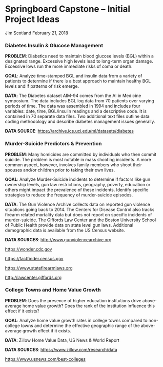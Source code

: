 Springboard Capstone – Initial Project Ideas
================
Jim Scotland
February 21, 2018

### Diabetes Insulin & Glucose Management

**PROBLEM**: Diabetics need to maintain blood glucose levels (BGL) within a designated range. Excessive high levels lead to long-term organ damage. Excessive lows run the more immediate risks of coma or death.

**GOAL**: Analyze time-stamped BGL and insulin data from a variety of patients to determine if there is a best approach to maintain healthy BGL levels and if patterns of risk emerge.

**DATA**: The Diabetes dataset AIM-94 comes from the AI in Medicine symposium. The data includes BGL log data from 70 patients over varying periods of time. The data was assembled in 1994 and includes four variables: date, time, BGL/Insulin readings and a descriptive code. It is contained in 70 separate data files. Two additional text files outline data coding methodology and describe diabetes management issues generally.

**DATA SOURCE**:
<https://archive.ics.uci.edu/ml/datasets/diabetes>

### Murder-Suicide Predictors & Prevention

**PROBLEM**: Many homicides are committed by individuals who then commit suicide. The problem is most notable in mass shooting incidents. A more common aspect, however, involves family members who shoot their spouses and/or children prior to taking their own lives.

**GOAL**: Analyze Murder-Suicide incidents to determine if factors like gun ownership levels, gun law restrictions, geography, poverty, education or others might impact the prevalence of these incidents. Identify specific strategies to reduce the frequency of murder-suicide episodes.

**DATA**: The Gun Violence Archive collects data on reported gun violence situations going back to 2014. The Centers for Disease Control also tracks firearm related mortality data but does not report on specific incidents of murder-suicide. The Giffords Law Center and the Boston University School of Public Health provide data on state level gun laws. Additional demographic data is available from the US Census website.

**DATA SOURCES**:
<http://www.gunviolencearchive.org>

<https://wonder.cdc.gov>

<https://factfinder.census.gov>

<https://www.statefirearmlaws.org>

<http://lawcenter.giffords.org>

### College Towns and Home Value Growth

**PROBLEM**: Does the presence of higher education institutions drive above-average home value growth? Does the rank of the institution influence this effect if it exists?

**GOAL**: Analyze home value growth rates in college towns compared to non-college towns and determine the effective geographic range of the above-average growth effect if it exists.

**DATA**: Zillow Home Value Data, US News & World Report

**DATA SOURCES**:
<https://www.zillow.com/research/data>

<https://www.usnews.com/best-colleges>
